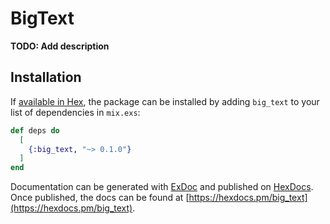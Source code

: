 # BigText

**TODO: Add description**

## Installation

If [available in Hex](https://hex.pm/docs/publish), the package can be installed
by adding `big_text` to your list of dependencies in `mix.exs`:

```elixir
def deps do
  [
    {:big_text, "~> 0.1.0"}
  ]
end
```

Documentation can be generated with [ExDoc](https://github.com/elixir-lang/ex_doc)
and published on [HexDocs](https://hexdocs.pm). Once published, the docs can
be found at [https://hexdocs.pm/big_text](https://hexdocs.pm/big_text).


